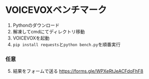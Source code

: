 # VOICEVOXベンチマーク

1. Pythonのダウンロード
2. 解凍してcmdにてディレクトリ移動
3. VOICEVOXを起動
4. `pip install requests`と`python bench.py`を順番実行

### 任意
5. 結果をフォームで送る
https://forms.gle/WPXeRtJeACFdoFhF8

